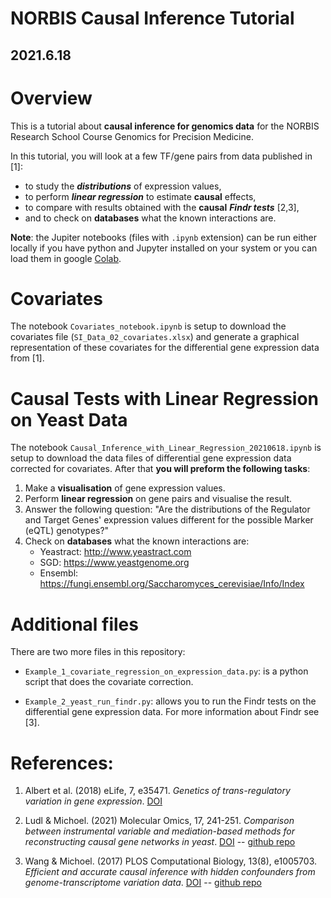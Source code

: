 # NORBIS Causal Inference Tutorial
##  2021.6.18

# Overview

This is a tutorial about **causal inference for genomics data** for the NORBIS Research School Course Genomics for Precision Medicine.

In this tutorial, you will look at a few TF/gene pairs from data published in [1]:

  - to study the ***distributions*** of expression values,
  - to perform ***linear regression*** to estimate **causal** effects,
  - to compare with results obtained with the **causal** ***Findr tests*** [2,3],
  - and to check on **databases** what the known interactions are.

**Note**: the Jupiter notebooks (files with ``.ipynb`` extension) can be run either locally if you have python and Jupyter installed on your system or you can load them in google [Colab](https://colab.research.google.com/notebooks/intro.ipynb).

# Covariates

The notebook ``Covariates_notebook.ipynb`` is setup to download the covariates file (``SI_Data_02_covariates.xlsx``) and generate a graphical representation of these covariates for the differential gene expression data from [1].

# Causal Tests with Linear Regression on Yeast Data

The notebook ``Causal_Inference_with_Linear_Regression_20210618.ipynb`` is setup to download the data files of differential gene expression data corrected for covariates. After that **you will preform the following tasks**:

  1. Make a **visualisation** of gene expression values.
  2. Perform **linear regression** on gene pairs and visualise the result.
  3. Answer the following question: "Are the distributions of the Regulator and Target Genes' expression values different for the possible Marker (eQTL) genotypes?"
  4. Check on **databases** what the known interactions are:
     * Yeastract:	http://www.yeastract.com
     * SGD:		https://www.yeastgenome.org
     * Ensembl:	https://fungi.ensembl.org/Saccharomyces_cerevisiae/Info/Index

# Additional files

There are two more files in this repository:

 - ``Example_1_covariate_regression_on_expression_data.py``: is a python script that does the covariate correction.

 - ``Example_2_yeast_run_findr.py``: allows you to run the Findr tests on the differential gene expression data. For more information about Findr see [3].

# References:

1. Albert et al. (2018) eLife, 7, e35471. *Genetics of trans-regulatory variation in gene expression*. [DOI](https://doi.org/10.7554/eLife.35471)

2. Ludl & Michoel. (2021) Molecular Omics, 17, 241-251. *Comparison between instrumental variable and mediation-based methods for reconstructing causal gene networks in yeast*. [DOI](https://doi.org/10.1039/D0MO00140F) -- [github repo](https://github.com/lingfeiwang/findr)

3. Wang & Michoel. (2017) PLOS Computational Biology, 13(8), e1005703. *Efficient and accurate causal inference with hidden confounders from genome-transcriptome variation data*. [DOI](https://doi.org/10.1371/journal.pcbi.1005703) -- [github repo](https://github.com/michoel-lab/FindrCausalNetworkInferenceOnYeast)
